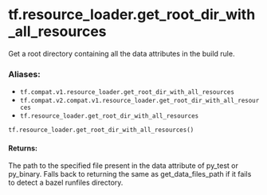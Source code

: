 <div itemscope itemtype="http://developers.google.com/ReferenceObject">
<meta itemprop="name" content="tf.resource_loader.get_root_dir_with_all_resources" />
<meta itemprop="path" content="Stable" />
</div>

# tf.resource_loader.get_root_dir_with_all_resources

Get a root directory containing all the data attributes in the build rule.

### Aliases:

* `tf.compat.v1.resource_loader.get_root_dir_with_all_resources`
* `tf.compat.v2.compat.v1.resource_loader.get_root_dir_with_all_resources`
* `tf.resource_loader.get_root_dir_with_all_resources`

``` python
tf.resource_loader.get_root_dir_with_all_resources()
```

<!-- Placeholder for "Used in" -->


#### Returns:

The path to the specified file present in the data attribute of py_test
or py_binary. Falls back to returning the same as get_data_files_path if it
fails to detect a bazel runfiles directory.

